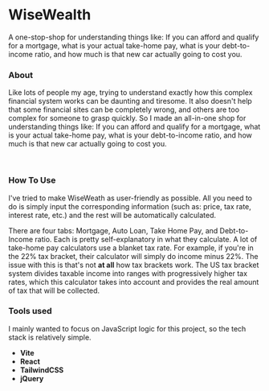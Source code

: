 # WiseWealth
A one-stop-shop for understanding things like: If you can afford and qualify for a mortgage, what is your actual take-home pay, what is your debt-to-income ratio, and how much is that new car actually going to cost you.

### <a name="#about">About</a>

Like lots of people my age, trying to understand exactly how this complex financial system works can be daunting and tiresome. It also doesn't help that some financial sites can be completely wrong, and others are too complex for someone to grasp quickly. So I made an all-in-one shop for understanding things like: If you can afford and qualify for a mortgage, what is your actual take-home pay, what is your debt-to-income ratio, and how much is that new car actually going to cost you.

<br>

### <a name="#about">How To Use</a>

I've tried to make WiseWeath as user-friendly as possible. All you need to do is simply input the corresponding information (such as: price, tax rate, interest rate, etc.) and the rest will be automatically calculated.

There are four tabs: Mortgage, Auto Loan, Take Home Pay, and Debt-to-Income ratio. Each is pretty self-explanatory in what they calculate. A lot of take-home pay calculators use a blanket tax rate. For example, if you're in the 22% tax bracket, their calculator will simply do income minus 22%. The issue with this is that's not **at all** how tax brackets work. The US tax bracket system divides taxable income into ranges with progressively higher tax rates, which this calculator takes into account and provides the real amount of tax that will be collected.

### Tools used

I mainly wanted to focus on JavaScript logic for this project, so the tech stack is relatively simple.
- **Vite**
- **React**
- **TailwindCSS**
- **jQuery**


